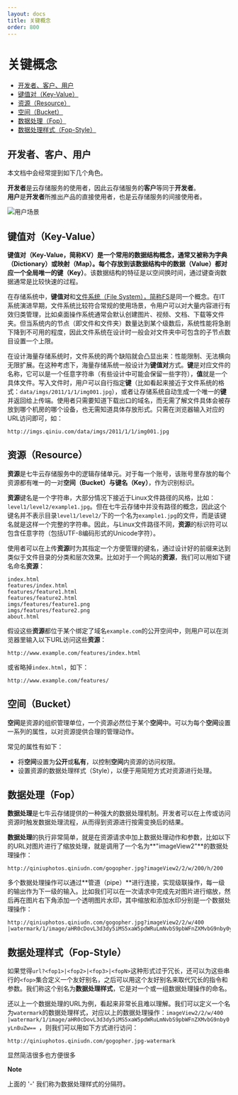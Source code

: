 ```yaml
---
layout: docs
title: 关键概念
order: 800
---
```

<a id="concepts"></a>
# 关键概念

- [开发者、客户、用户](#user)
- [键值对（Key-Value）](#key-value)
- [资源（Resource）](#resource)
- [空间（Bucket）](#bucket)
- [数据处理（Fop）](#fop)
- [数据处理样式（Fop-Style）](#style)

<a id="user"></a>
## 开发者、客户、用户

本文档中会经常提到如下几个角色。

**开发者**是云存储服务的使用者，因此云存储服务的**客户**等同于**开发者**。  
**用户**是**开发者**所推出产品的直接使用者，也是云存储服务的间接使用者。  

![用户场景](img/usecase.png "用户场景")

<a id="key-value"></a>
## 键值对（Key-Value）

**键值对（Key-Value，简称KV）**是一个常用的数据结构概念，通常又被称为字典（Dictionary）或映射（Map）。每个存放到该数据结构中的**数据（Value）**都对应一个全局唯一的**键（Key）**。该数据结构的特征是以空间换时间，通过键查询数据通常是比较快速的过程。

在存储系统中，**键值对**和[文件系统（File System），简称FS](/docs/v6/api/overview/glossary.html#fs)是同一个概念。在IT系统演进早期，文件系统比较符合常规的使用场景，令用户可以对大量内容进行有效归类管理，比如桌面操作系统通常会默认创建图片、视频、文档、下载等文件夹。但当系统内的节点（即文件和文件夹）数量达到某个级数后，系统性能将急剧下降到不可用的程度，因此文件系统在设计时一般会对文件夹中可包含的子节点数目设置一个上限。

在设计海量存储系统时，文件系统的两个缺陷就会凸显出来：性能限制、无法横向无限扩展。在这种考虑下，海量存储系统一般设计为**键值对**方式。**键**是对应文件的名称，它可以是一个任意字符串（有些设计中可能会保留一些字符），**值**就是一个具体文件。写入文件时，用户可以自行指定**键**（比如看起来接近于文件系统的格式：`data/imgs/2011/1/1/img001.jpg`），或者让存储系统自动生成一个唯一的**键**并返回给上传端。使用者只需要知道下载出口的域名，而无需了解文件具体会被存放到哪个机房的哪个设备，也无需知道具体存放形式。只需在浏览器输入对应的URL访问即可，如：

```
http://imgs.qiniu.com/data/imgs/2011/1/1/img001.jpg
```

<a id="resource"></a>
## 资源（Resource）

**资源**是七牛云存储服务中的逻辑存储单元。对于每一个账号，该账号里存放的每个资源都有唯一的一对**空间（Bucket）**与**键名（Key）**，作为识别标识。

**资源**键名是一个字符串，大部分情况下接近于Linux文件路径的风格，比如：`level1/level2/example1.jpg`。但在七牛云存储中并没有路径的概念，因此这个键名并不表示目录`level1/level2/`下的一个名为`example1.jpg`的文件，而是该键名就是这样一个完整的字符串。因此，与Linux文件路径不同，**资源**的标识符可以包含任意字符（包括UTF-8编码形式的Unicode字符）。

使用者可以在上传**资源**时为其指定一个方便管理的键名，通过设计好的前缀来达到类似于文件目录的分类和层次效果。比如对于一个网站的**资源**，我们可以用如下键名命名**资源**：

```
index.html
features/index.html
features/feature1.html
features/feature2.html
imgs/features/feature1.png
imgs/features/feature2.png
about.html
```

假设这些**资源**都位于某个绑定了域名`example.com`的公开空间中，则用户可以在浏览器里输入以下URL访问这些**资源**：

```
http://www.example.com/features/index.html
``` 

或省略掉`index.html`，如下：

```
http://www.example.com/features/
```

<a id="bucket"></a>
## 空间（Bucket）

**空间**是资源的组织管理单位，一个资源必然位于某个**空间**中。可以为每个**空间**设置一系列的属性，以对资源提供合理的管理动作。

常见的属性有如下：

* 将**空间**设置为**公开**或**私有**，以控制**空间**内资源的访问权限。
* 设置资源的数据处理样式（Style），以便于用简短方式对资源进行处理。

<a id="fop"></a>
## 数据处理（Fop）

**数据处理**是七牛云存储提供的一种强大的数据处理机制。开发者可以在上传或访问资源时触发数据处理流程，从而得到资源进行按需变换后的结果。

**数据处理**的执行非常简单，就是在资源请求中加上数据处理动作和参数，比如以下的URL对图片进行了缩放处理，就是调用了一个名为**"imageView2"**的数据处理操作：

```
http://qiniuphotos.qiniudn.com/gogopher.jpg?imageView2/2/w/200/h/200
```

多个数据处理操作可以通过**管道（pipe）**进行连接，实现级联操作，每一级的输出作为下一级的输入。比如我们可以在一次请求中完成先对图片进行缩放，然后再在图片右下角添加一个透明图片水印，其中缩放和添加水印分别是一个数据处理操作：

```
http://qiniuphotos.qiniudn.com/gogopher.jpg?imageView2/2/w/400
|watermark/1/image/aHR0cDovL3d3dy5iMS5xaW5pdWRuLmNvbS9pbWFnZXMvbG9nby0yLnBuZw==
```

<a id="style"></a>
## 数据处理样式（Fop-Style）

如果觉得`url?<fop1>|<fop2>|<fop3>|<fopN>`这种形式过于冗长，还可以为这些串行的`<fop>`集合定义一个友好别名，之后可以用这个友好别名来取代冗长的指令和参数。我们称这个别名为**数据处理样式**，它是对一个或一组数据处理操作的命名。

还以上一个数据处理的URL为例，看起来非常长且难以理解。我们可以定义一个名为`watermark`的数据处理样式，对应以上的数据处理操作：`imageView2/2/w/400
|watermark/1/image/aHR0cDovL3d3dy5iMS5xaW5pdWRuLmNvbS9pbWFnZXMvbG9nby0yLnBuZw==
`，则我们可以用如下方式进行访问：

```
http://qiniuphotos.qiniudn.com/gogopher.jpg-watermark
```

显然简洁很多也方便很多

**Note**

上面的 '-' 我们称为数据处理样式的分隔符。
